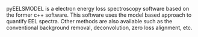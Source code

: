 pyEELSMODEL is a electron energy loss spectroscopy software based on the former c++ software.
This software uses the model based approach to quantify EEL spectra. Other methods are also 
available such as the conventional background removal, deconvolution, zero loss alignment, etc.
